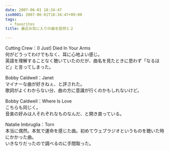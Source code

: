 ```yaml
---
date: 2007-06-01 18:34:47
iso8601: 2007-06-01T18:34:47+09:00
tags:
  - favorites
title: 最近お気に入りの曲を徒然と２

---
```


<div class="entry-body">
  <p>Cutting Crew：(I Just) Died In Your Arms<br />
    何がどうってわけでもなく、耳に心地よい感じ。<br />
    英語を理解することなく聴いていたのだが、曲名を見たときに思わず「なるほど」と言ってしまった。</p>

  <p>Bobby Caldwell：Janet<br />
    マイナーな曲が好きねぇ、と評された。<br />
    歌詞がよくわからない分、曲の方に意識が行くのかもしれないけど。</p>

  <p>Bobby Caldwell：Where Is Love<br />
    こちらも同じく。<br />
    音楽の好みは人それぞれなものなんだ、と開き直っている。</p>

  <p>Natalie Imbruglia：Torn<br />
    本当に偶然。本気で運命を感じた曲。初めてウェブラジオというものを聴いた時にかかった曲。<br />
    いきなりだったので調べるのに手間取った。</p>
</div>
